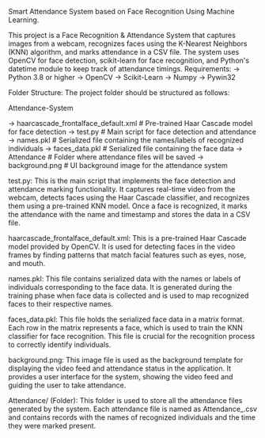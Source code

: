 Smart Attendance System based on Face Recognition Using Machine Learning.

This project is a Face Recognition & Attendance System that captures images from a webcam, recognizes faces using the K-Nearest Neighbors (KNN) algorithm, and marks attendance in a CSV file. The system uses OpenCV for face detection, scikit-learn for face recognition, and Python's datetime module to keep track of attendance timings.
Requirements:
-> Python 3.8 or higher
-> OpenCV
-> Scikit-Learn
-> Numpy
-> Pywin32


Folder Structure:
The project folder should be structured as follows:

Attendance-System

-> haarcascade_frontalface_default.xml          # Pre-trained Haar Cascade model for face detection
-> test.py                                      # Main script for face detection and attendance
-> names.pkl                                    # Serialized file containing the names/labels of recognized individuals
-> faces_data.pkl                               # Serialized file containing the face data
-> Attendance                                   # Folder where attendance files will be saved
-> background.png                               # UI background image for the attendance system


test.py:
This is the main script that implements the face detection and attendance marking functionality. It captures real-time video from the webcam, detects faces using the Haar Cascade classifier, and recognizes them using a pre-trained KNN model. Once a face is recognized, it marks the attendance with the name and timestamp and stores the data in a CSV file.

haarcascade_frontalface_default.xml:
This is a pre-trained Haar Cascade model provided by OpenCV. It is used for detecting faces in the video frames by finding patterns that match facial features such as eyes, nose, and mouth.

names.pkl:
This file contains serialized data with the names or labels of individuals corresponding to the face data. It is generated during the training phase when face data is collected and is used to map recognized faces to their respective names.

faces_data.pkl:
This file holds the serialized face data in a matrix format. Each row in the matrix represents a face, which is used to train the KNN classifier for face recognition. This file is crucial for the recognition process to correctly identify individuals.

background.png:
This image file is used as the background template for displaying the video feed and attendance status in the application. It provides a user interface for the system, showing the video feed and guiding the user to take attendance.

Attendance/ (Folder):
This folder is used to store all the attendance files generated by the system. Each attendance file is named as Attendance_<date>.csv and contains records with the names of recognized individuals and the time they were marked present.
